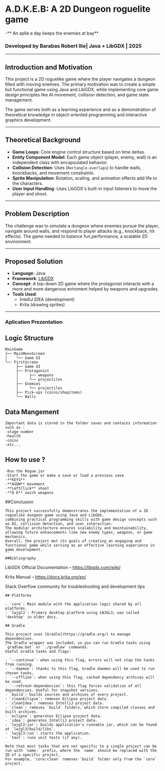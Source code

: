 
# A.D.K.E.B: A 2D Dungeon roguelite game
-** An aplle a day keeps the enemies at bay**
### Developed by Barabas Robert Ilie| Java + LibGDX | 2025

---

## Introduction and Motivation

This project is a 2D roguelike  game where the player navigates a dungeon filled with moving enemies. The primary motivation was to create a simple but functional game using Java and LibGDX, while implementing core game design principles like AI movement, collision detection, and game state management. 

The game serves both as a learning experience and as a demonstration of theoretical knowledge in object-oriented programming and interactive graphics development.

---

## Theoretical Background

- **Game Loops**: Core engine control structure based on time deltas.
- **Entity Component Model**: Each game object (player, enemy, wall) is an independent class with encapsulated behavior.
- **Collision Detection**: Uses (`Rectangle.overlaps`) to handle walls, knockbacks, and movement constraints.
- **Sprite Manipulation**: Rotation, scaling, and animation effects add life to the characters.
- **User Input Handling**: Uses LibGDX's built-in input listeners to move the player and shoot.

---

## Problem Description

The challenge was to simulate a dungeon where enemies pursue the player, navigate around walls, and respond to player attacks (e.g., knockback, hit effects). The game needed to balance fun,performance, a scalable 2D environment.

---

##  Proposed Solution

- **Language**: Java  
- **Framework**: [LibGDX](https://libgdx.com/)  
- **Concept**: A top-down 2D game where the protagonist interacts with a more and more dangerous eviroment helped by weapons and upgrades.  
- **Tools Used**:  
  - IntelliJ IDEA (development)  
  - Krita (drawing sprites)
---
### Aplication Prezentation
## Logic Structure

```
MainGame
├── MainMenuScreen
│    └── Game UI
└── FirstScreen
     ├── Game UI
     ├── Protagonist
     │     ├── weapons
     │     └── projectiles
     ├── Enemies
     │     └── projectiles
     ├── Pick-ups (coins/shopitems)
     └── Walls
```
## Data Mangement
```
Important data is stored in the folder saves and contains information such as :
-stage number
-health
-coins
-etc...
```
## How to use ?
```
-Run the Rogue.jar
-Start the game or make a save or load a previous save 
-**KEYS**
-**ASDW** movement
-**LeftClick** shoot
-**Q E** swich weapons

```

##Conclusion
```
This project successfully demonstrates the implementation of a 2D roguelike dungeon game using Java and LibGDX, 
combining practical programming skills with game design concepts such as AI, collision detection, and user interaction. 
The modular architecture ensures scalability and maintainability, allowing future enhancements like new enemy types, weapons, or game mechanics. 
Overall, the project met its goals of creating an engaging and functional game while serving as an effective learning experience in game development.
``
##Bibliography
```
LibGDX Official Documentation – https://libgdx.com/wiki/

Krita Manual – https://docs.krita.org/en/

Stack Overflow community for troubleshooting and development tips
```
## Platforms

- `core`: Main module with the application logic shared by all platforms.
- `lwjgl3`: Primary desktop platform using LWJGL3; was called 'desktop' in older docs.

## Gradle

This project uses [Gradle](https://gradle.org/) to manage dependencies.
The Gradle wrapper was included, so you can run Gradle tasks using `gradlew.bat` or `./gradlew` commands.
Useful Gradle tasks and flags:

- `--continue`: when using this flag, errors will not stop the tasks from running.
- `--daemon`: thanks to this flag, Gradle daemon will be used to run chosen tasks.
- `--offline`: when using this flag, cached dependency archives will be used.
- `--refresh-dependencies`: this flag forces validation of all dependencies. Useful for snapshot versions.
- `build`: builds sources and archives of every project.
- `cleanEclipse`: removes Eclipse project data.
- `cleanIdea`: removes IntelliJ project data.
- `clean`: removes `build` folders, which store compiled classes and built archives.
- `eclipse`: generates Eclipse project data.
- `idea`: generates IntelliJ project data.
- `lwjgl3:jar`: builds application's runnable jar, which can be found at `lwjgl3/build/libs`.
- `lwjgl3:run`: starts the application.
- `test`: runs unit tests (if any).

Note that most tasks that are not specific to a single project can be run with `name:` prefix, where the `name` should be replaced with the ID of a specific project.
For example, `core:clean` removes `build` folder only from the `core` project.
